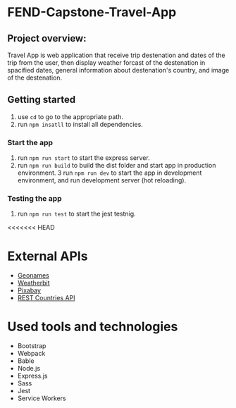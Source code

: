 # FEND-Capstone-Travel-App
## Project overview:
Travel App is web application that receive trip destenation and dates of the trip from the user, then display weather forcast of the destenation in spacified dates, general information about destenation's country, and image of the destenation.

## Getting started
1. use <code>cd</code> to go to the appropriate path.
2. run <code>npm insatll</code> to install all dependencies.
### Start the app
1. run <code>npm run start</code> to start the express server.
2. run <code>npm run build</code> to build the dist folder and start app in production environment.
3 run <code>npm run dev</code> to start the app in development environment, and run development server (hot reloading).
### Testing the app
1. run <code>npm run test</code> to start the jest testnig.

<<<<<<< HEAD
# External APIs
  * <a target="_blank" href="http://www.geonames.org/export/web-services.html">Geonames</a>
  * <a target="_blank" href="https://www.weatherbit.io/account/create">Weatherbit</a>
  * <a target="_blank" href="https://pixabay.com/api/docs/">Pixabay</a>
  * <a target="_blank" href="https://restcountries.eu/">REST Countries API</a>


# Used tools and technologies
  * Bootstrap
  * Webpack
  * Bable
  * Node.js
  * Express.js
  * Sass
  * Jest
  * Service Workers
